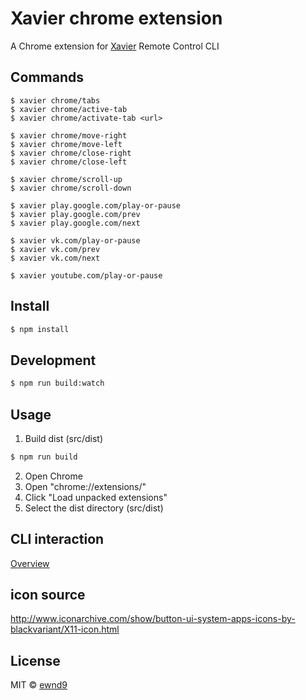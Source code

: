 # Xavier chrome extension

A Chrome extension for [Xavier](https://github.com/ewnd9/xavier) Remote Control CLI

## Commands

```
$ xavier chrome/tabs
$ xavier chrome/active-tab
$ xavier chrome/activate-tab <url>

$ xavier chrome/move-right
$ xavier chrome/move-left
$ xavier chrome/close-right
$ xavier chrome/close-left

$ xavier chrome/scroll-up
$ xavier chrome/scroll-down

$ xavier play.google.com/play-or-pause
$ xavier play.google.com/prev
$ xavier play.google.com/next

$ xavier vk.com/play-or-pause
$ xavier vk.com/prev
$ xavier vk.com/next

$ xavier youtube.com/play-or-pause
```

## Install

```sh
$ npm install
```

## Development

```sh
$ npm run build:watch
```

## Usage

1. Build dist (src/dist)

```sh
$ npm run build
```

2. Open Chrome
3. Open "chrome://extensions/"
4. Click "Load unpacked extensions"
5. Select the dist directory (src/dist)

## CLI interaction

[Overview](cli/README.md)

## icon source

http://www.iconarchive.com/show/button-ui-system-apps-icons-by-blackvariant/X11-icon.html

## License

MIT © [ewnd9](http://ewnd9.com)
